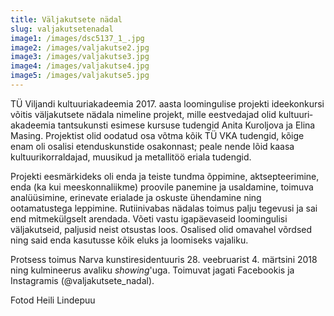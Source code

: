 ```yaml
---
title: Väljakutsete nädal
slug: valjakutsetenadal
image1: /images/dsc5137_1_.jpg
image2: /images/valjakutse2.jpg
image3: /images/valjakutse3.jpg
image4: /images/valjakutse4.jpg
image5: /images/valjakutse5.jpg
---
```

TÜ Viljandi kultuuriakadeemia 2017. aasta loomingulise projekti ideekonkursi võitis väljakutsete nädala nimeline projekt, mille eestvedajad olid kultuuri­akadeemia tantsukunsti esimese kursuse tudengid Anita Kuroljova ja Elina Masing. Projektist olid oodatud osa võtma kõik TÜ VKA tudengid, kõige enam oli osalisi etenduskunstide osakonnast; peale nende lõid kaasa kultuurikorraldajad, muusikud ja metallitöö eriala tudengid.

Projekti eesmärkideks oli enda ja teiste tundma õppimine, aktsepteerimine, enda (ka kui meeskonnaliikme) proovile panemine ja usaldamine, toimuva analüüsimine, erinevate erialade ja oskuste ühendamine ning ootamatustega leppimine. Rutiinivabas nädalas toimus palju tegevusi ja sai end mitmekülgselt arendada. Võeti vastu igapäevaseid loomingulisi väljakutseid, paljusid neist otsustas loos. Osalised olid omavahel võrdsed ning said enda kasutusse kõik eluks ja loomiseks vajaliku. 

Protsess toimus Narva kunstiresidentuuris 28. veebruarist 4. märtsini 2018 ning kulmineerus avaliku _showing_'uga. Toimuvat jagati Facebookis ja Instagramis (@valjakutsete_nadal).

Fotod Heili Lindepuu
